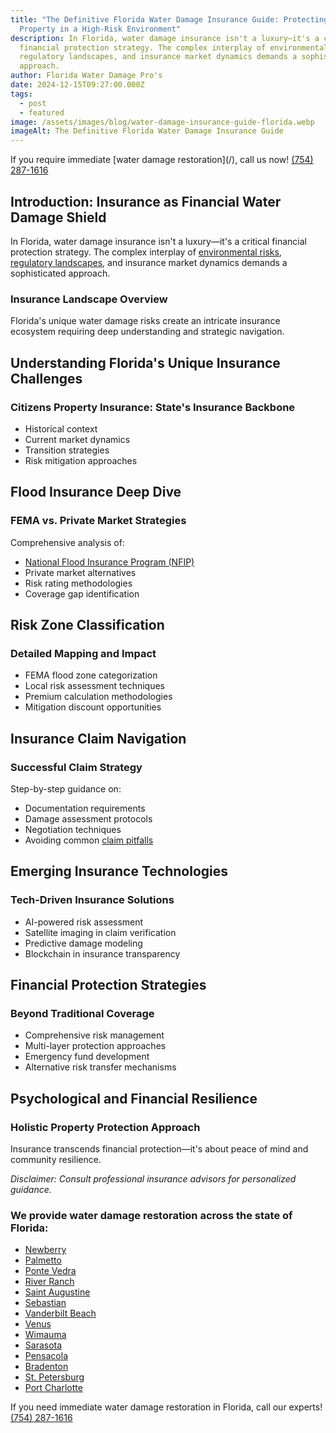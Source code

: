 ```yaml
---
title: "The Definitive Florida Water Damage Insurance Guide: Protecting Your
  Property in a High-Risk Environment"
description: In Florida, water damage insurance isn't a luxury—it's a critical
  financial protection strategy. The complex interplay of environmental risks,
  regulatory landscapes, and insurance market dynamics demands a sophisticated
  approach.
author: Florida Water Damage Pro's
date: 2024-12-15T09:27:00.000Z
tags:
  - post
  - featured
image: /assets/images/blog/water-damage-insurance-guide-florida.webp
imageAlt: The Definitive Florida Water Damage Insurance Guide
---
```

If you require immediate \[water damage restoration](/), call us now! [(754) 287-1616](tel:7542871616)

## Introduction: Insurance as Financial Water Damage Shield

In Florida, water damage insurance isn't a luxury—it's a critical financial protection strategy. The complex interplay of [environmental risks](https://en.wikipedia.org/wiki/Environmental_issues_in_Florida), [regulatory landscapes](https://www.mercatus.org/regsnapshots24/florida), and insurance market dynamics demands a sophisticated approach.

### Insurance Landscape Overview

Florida's unique water damage risks create an intricate insurance ecosystem requiring deep understanding and strategic navigation.

## Understanding Florida's Unique Insurance Challenges

### Citizens Property Insurance: State's Insurance Backbone

* Historical context
* Current market dynamics
* Transition strategies
* Risk mitigation approaches

## Flood Insurance Deep Dive

### FEMA vs. Private Market Strategies

Comprehensive analysis of:

* [National Flood Insurance Program (NFIP)](https://www.fema.gov/flood-insurance)
* Private market alternatives
* Risk rating methodologies
* Coverage gap identification

## Risk Zone Classification

### Detailed Mapping and Impact

* FEMA flood zone categorization
* Local risk assessment techniques
* Premium calculation methodologies
* Mitigation discount opportunities

## Insurance Claim Navigation

### Successful Claim Strategy

Step-by-step guidance on:

* Documentation requirements
* Damage assessment protocols
* Negotiation techniques
* Avoiding common [claim pitfalls](https://pcla.co.uk/leak-detection-advice/common-pitfalls-in-water-leak-claims-how-to-avoid-costly-mistakes/#:~:text=Managing%20water%20leak%20claims%20can,documentation%2C%20and%20misunderstanding%20policy%20terms.)

## Emerging Insurance Technologies

### Tech-Driven Insurance Solutions

* AI-powered risk assessment
* Satellite imaging in claim verification
* Predictive damage modeling
* Blockchain in insurance transparency

## Financial Protection Strategies

### Beyond Traditional Coverage

* Comprehensive risk management
* Multi-layer protection approaches
* Emergency fund development
* Alternative risk transfer mechanisms

## Psychological and Financial Resilience

### Holistic Property Protection Approach

Insurance transcends financial protection—it's about peace of mind and community resilience.

*Disclaimer: Consult professional insurance advisors for personalized guidance.*

### We provide water damage restoration across the state of Florida:

* [Newberry](/newberry)
* [Palmetto](/palmetto)
* [Ponte Vedra](/ponte-vedra)
* [River Ranch](/river-ranch)
* [Saint Augustine](/saint-augustine)
* [Sebastian](/sebastian)
* [Vanderbilt Beach](/vanderbilt-beach)
* [Venus](/venus)
* [Wimauma](/wimauma)
* [Sarasota](/sarasota)
* [Pensacola](/pensacola)
* [Bradenton](/bradenton)
* [St. Petersburg](/st.-petersburg)
* [Port Charlotte](/port-charlotte)

If you need immediate water damage restoration in Florida, call our experts!\
[(754) 287-1616](tel:7542871616)
